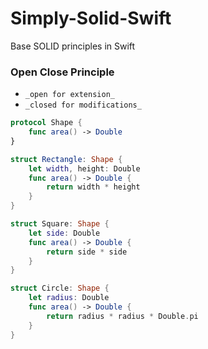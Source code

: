 # Simply-Solid-Swift
Base SOLID principles in Swift



### Open Close Principle
* `_open for extension_`
* `_closed for modifications_`

```swift
protocol Shape {
    func area() -> Double
}

struct Rectangle: Shape {
    let width, height: Double
    func area() -> Double {
        return width * height
    }
}

struct Square: Shape {
    let side: Double
    func area() -> Double {
        return side * side
    }
}

struct Circle: Shape {
    let radius: Double
    func area() -> Double {
        return radius * radius * Double.pi
    }
}
```
